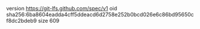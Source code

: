 version https://git-lfs.github.com/spec/v1
oid sha256:6ba8604eadda4cff5ddeacd6d2758e252b0bcd026e6c86bd95650cf8dc2bdeb9
size 609

